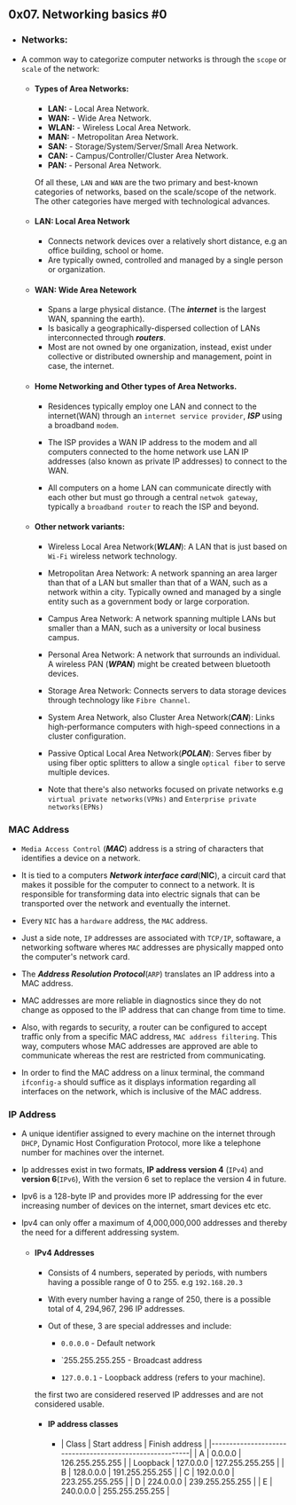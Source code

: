 ## 0x07. Networking basics #0

- ### Networks:

- A common way to categorize computer networks is through the `scope` or `scale` of the network:

	- #### Types of Area Networks:

		- __LAN:__ - Local Area Network.
		- __WAN:__ - Wide Area Network.
		- __WLAN:__ - Wireless Local Area Network.
		- __MAN:__ - Metropolitan Area Network.
		- __SAN:__ - Storage/System/Server/Small  Area Network.
		- __CAN:__ - Campus/Controller/Cluster Area Network.
		- __PAN:__ - Personal Area Network.

		Of all these, `LAN` and `WAN` are the two primary and best-known categories of networks, based on the scale/scope of the network. The other categories have merged with technological advances.



	- #### LAN: Local Area Network

		- Connects network devices over a relatively short distance, e.g an office building, school or home.
		- Are typically owned, controlled and managed by a single person or organization.


	- #### WAN: Wide Area Netework

		- Spans a large physical distance. (The ___internet___ is the largest WAN, spanning the earth).
		- Is basically a geographically-dispersed collection of LANs interconnected through ***routers***.
		- Most are not owned by one organization, instead, exist under collective or distributed ownership and management, point in case, the internet.



	- #### Home Networking and Other types of Area Networks.

		- Residences typically employ one LAN and connect to the internet(WAN) through an `internet service provider`, ___ISP___ using a broadband `modem`.

		- The ISP provides a WAN IP address to the modem and all computers connected to the home network use LAN IP addresses (also known as private IP addresses) to connect to the WAN.

		- All computers on a home LAN can communicate directly with each other but must go through a central `netwok gateway`, typically a `broadband router` to reach the ISP and beyond.

	- #### Other network variants:

		-  Wireless Local Area Network(___WLAN___): A LAN that is just based on `Wi-Fi` wireless network technology.

		- Metropolitan Area Network: A network spanning an area larger than that of a LAN but smaller than that of a WAN, such as a network within a city. Typically owned and managed by a single entity such as a government body or large corporation.

		- Campus Area Network: A network spanning multiple LANs but smaller than a MAN, such as a university or local business campus.

		- Personal Area Network: A network that surrounds an individual. A wireless PAN (___WPAN___) might be created between bluetooth devices.

		- Storage Area Network: Connects servers to data storage devices through technology like `Fibre Channel`.

		- System Area Network, also Cluster Area Network(___CAN___): Links high-performance computers with high-speed connections in a cluster configuration.

		- Passive Optical Local Area Network(___POLAN___): Serves fiber by using fiber optic splitters to allow a single `optical fiber` to serve multiple devices.



		- Note that there's also networks focused on private networks e.g `virtual private networks(VPNs)` and `Enterprise private networks(EPNs)`


### MAC Address

- `Media Access Control` (___MAC___) address is a string of characters that identifies a device on a network.

- It is tied to a computers ___Network interface card___(__NIC__), a circuit card that makes it possible for the computer to connect to a network. It is responsible for transforming data into electric signals that can be transported over the network and eventually the internet.

- Every `NIC` has a `hardware` address, the `MAC` address.

- Just a side note, `IP` addresses are associated with `TCP/IP`, softaware, a networking software wheres `MAC` addresses are physically mapped onto the computer's network card.

- The ___Address Resolution Protocol___(`ARP`) translates an IP address into a MAC address.

- MAC addresses are more reliable in diagnostics since they do not change as opposed to the IP address that can change from time to time.

- Also, with regards to security, a router can be configured to accept traffic only from a specific MAC address, `MAC address filtering`. This way, computers whose MAC addresses are approved are able to communicate whereas the rest are restricted from communicating.

- In order to find the MAC address on a linux terminal, the command `ifconfig-a` should suffice as it displays information regarding all interfaces on the network, which is inclusive of the MAC address.


### IP Address

- A unique identifier assigned to every machine on the internet through `DHCP`, Dynamic Host Configuration Protocol, more like a telephone number for machines over the internet.

- Ip addresses exist in two formats, __IP address version 4__ (`IPv4`) and __version 6__(`IPv6`), With the version 6 set to replace the version 4 in future.

- Ipv6 is a 128-byte IP and provides more IP addressing for the ever increasing number of devices on the internet, smart devices etc etc.

- Ipv4 can only offer a maximum of 4,000,000,000 addresses and thereby the need for a different addressing system.


	- #### IPv4 Addresses

		- Consists of 4 numbers, seperated by periods, with numbers having a possible range of 0 to 255. e.g `192.168.20.3`

		- With every number having a range of 250, there is a possible total of 4, 294,967, 296 IP addresses.

		- Out of these, 3 are special addresses and include:

			- `0.0.0.0` - Default network

			- `255.255.255.255 - Broadcast address

			- `127.0.0.1` - Loopback address (refers to your machine).

		the first two are considered reserved IP addresses and are not considered usable.



		- #### IP address classes

			- | Class    | Start address      | Finish address          |
			  |---------------------------------------------------------|
			  |     A    |   0.0.0.0          |   126.255.255.255       |
			  | Loopback |   127.0.0.0        |   127.255.255.255       |
			  |     B    |   128.0.0.0        |   191.255.255.255       |
			  |     C    |   192.0.0.0        |   223.255.255.255       |
			  |     D    |   224.0.0.0        |   239.255.255.255       |
			  |     E    |   240.0.0.0        |   255.255.255.255       |
			  
